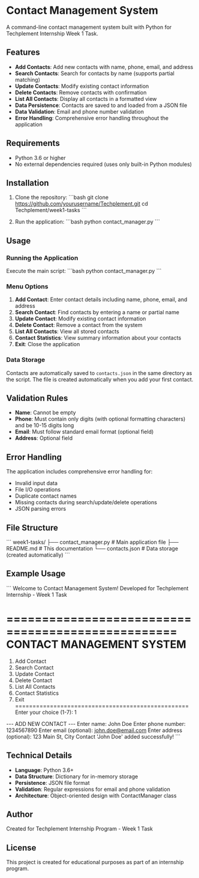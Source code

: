 # Contact Management System

A command-line contact management system built with Python for Techplement Internship Week 1 Task.

## Features

- **Add Contacts**: Add new contacts with name, phone, email, and address
- **Search Contacts**: Search for contacts by name (supports partial matching)
- **Update Contacts**: Modify existing contact information
- **Delete Contacts**: Remove contacts with confirmation
- **List All Contacts**: Display all contacts in a formatted view
- **Data Persistence**: Contacts are saved to and loaded from a JSON file
- **Data Validation**: Email and phone number validation
- **Error Handling**: Comprehensive error handling throughout the application

## Requirements

- Python 3.6 or higher
- No external dependencies required (uses only built-in Python modules)

## Installation

1. Clone the repository:
\`\`\`bash
git clone https://github.com/yourusername/Techplement.git
cd Techplement/week1-tasks
\`\`\`

2. Run the application:
\`\`\`bash
python contact_manager.py
\`\`\`

## Usage

### Running the Application

Execute the main script:
\`\`\`bash
python contact_manager.py
\`\`\`

### Menu Options

1. **Add Contact**: Enter contact details including name, phone, email, and address
2. **Search Contact**: Find contacts by entering a name or partial name
3. **Update Contact**: Modify existing contact information
4. **Delete Contact**: Remove a contact from the system
5. **List All Contacts**: View all stored contacts
6. **Contact Statistics**: View summary information about your contacts
7. **Exit**: Close the application

### Data Storage

Contacts are automatically saved to `contacts.json` in the same directory as the script. The file is created automatically when you add your first contact.

## Validation Rules

- **Name**: Cannot be empty
- **Phone**: Must contain only digits (with optional formatting characters) and be 10-15 digits long
- **Email**: Must follow standard email format (optional field)
- **Address**: Optional field

## Error Handling

The application includes comprehensive error handling for:
- Invalid input data
- File I/O operations
- Duplicate contact names
- Missing contacts during search/update/delete operations
- JSON parsing errors

## File Structure

\`\`\`
week1-tasks/
├── contact_manager.py    # Main application file
├── README.md            # This documentation
└── contacts.json        # Data storage (created automatically)
\`\`\`

## Example Usage

\`\`\`
Welcome to Contact Management System!
Developed for Techplement Internship - Week 1 Task

==================================================
     CONTACT MANAGEMENT SYSTEM
==================================================
1. Add Contact
2. Search Contact
3. Update Contact
4. Delete Contact
5. List All Contacts
6. Contact Statistics
7. Exit
==================================================
Enter your choice (1-7): 1

--- ADD NEW CONTACT ---
Enter name: John Doe
Enter phone number: 1234567890
Enter email (optional): john.doe@email.com
Enter address (optional): 123 Main St, City
Contact 'John Doe' added successfully!
\`\`\`

## Technical Details

- **Language**: Python 3.6+
- **Data Structure**: Dictionary for in-memory storage
- **Persistence**: JSON file format
- **Validation**: Regular expressions for email and phone validation
- **Architecture**: Object-oriented design with ContactManager class

## Author

Created for Techplement Internship Program - Week 1 Task

## License

This project is created for educational purposes as part of an internship program.
